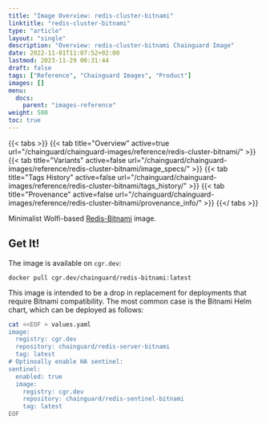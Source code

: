 ```yaml
---
title: "Image Overview: redis-cluster-bitnami"
linktitle: "redis-cluster-bitnami"
type: "article"
layout: "single"
description: "Overview: redis-cluster-bitnami Chainguard Image"
date: 2022-11-01T11:07:52+02:00
lastmod: 2023-11-29 00:31:44
draft: false
tags: ["Reference", "Chainguard Images", "Product"]
images: []
menu: 
  docs: 
    parent: "images-reference"
weight: 500
toc: true
---
```


{{< tabs >}}
{{< tab title="Overview" active=true url="/chainguard/chainguard-images/reference/redis-cluster-bitnami/" >}}
{{< tab title="Variants" active=false url="/chainguard/chainguard-images/reference/redis-cluster-bitnami/image_specs/" >}}
{{< tab title="Tags History" active=false url="/chainguard/chainguard-images/reference/redis-cluster-bitnami/tags_history/" >}}
{{< tab title="Provenance" active=false url="/chainguard/chainguard-images/reference/redis-cluster-bitnami/provenance_info/" >}}
{{</ tabs >}}



<!--overview:start-->
Minimalist Wolfi-based [Redis-Bitnami](https://github.com/redis/redis) image.
<!--overview:end-->

<!--getting:start-->
## Get It!
The image is available on `cgr.dev`:

```
docker pull cgr.dev/chainguard/redis-bitnami:latest
```
<!--getting:end-->

<!--body:start-->
This image is intended to be a drop in replacement for deployments that require Bitnami compatibility. The most common case is the Bitnami Helm chart, which can be deployed as follows:

```bash
cat <<EOF > values.yaml
image:
  registry: cgr.dev
  repository: chainguard/redis-server-bitnami
  tag: latest
# Optinoally enable HA sentinel:
sentinel:
  enabled: true
  image:
    registry: cgr.dev
    repository: chainguard/redis-sentinel-bitnami
    tag: latest
EOF
```
<!--body:end-->

